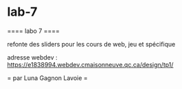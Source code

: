 # lab-7
==== labo 7 ====

refonte des sliders pour les cours de web, jeu et spécifique

adresse webdev : https://e1838994.webdev.cmaisonneuve.qc.ca/design/tp1/

= par Luna Gagnon Lavoie =
